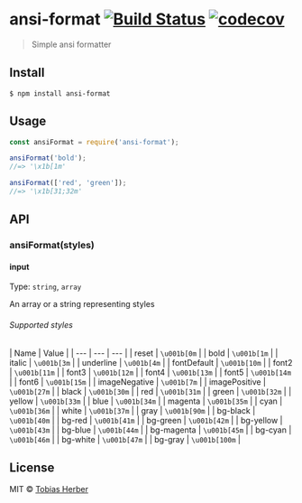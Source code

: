 # ansi-format [![Build Status](https://travis-ci.org/herber/ansi-format.svg?branch=master)](https://travis-ci.org/herber/ansi-format) [![codecov](https://codecov.io/gh/herber/ansi-format/branch/master/graph/badge.svg)](https://codecov.io/gh/herber/ansi-format)

> Simple ansi formatter

## Install

```
$ npm install ansi-format
```

## Usage

```js
const ansiFormat = require('ansi-format');

ansiFormat('bold');
//=> '\x1b[1m'

ansiFormat(['red', 'green']);
//=> '\x1b[31;32m'
```

## API

### ansiFormat(styles)

#### input

Type: `string`, `array`

An array or a string representing styles

###### Supported styles

| Name | Value |
| --- | --- | --- |
| reset | `\u001b[0m` |
| bold | `\u001b[1m` |
| italic | `\u001b[3m` |
| underline | `\u001b[4m` |
| fontDefault | `\u001b[10m` |
| font2 | `\u001b[11m` |
| font3 | `\u001b[12m` |
| font4 | `\u001b[13m` |
| font5 | `\u001b[14m` |
| font6 | `\u001b[15m` |
| imageNegative | `\u001b[7m` |
| imagePositive | `\u001b[27m` |
| black | `\u001b[30m` |
| red | `\u001b[31m` |
| green | `\u001b[32m` |
| yellow | `\u001b[33m` |
| blue | `\u001b[34m` |
| magenta | `\u001b[35m` |
| cyan | `\u001b[36m` |
| white | `\u001b[37m` |
| gray | `\u001b[90m` |
| bg-black | `\u001b[40m` |
| bg-red | `\u001b[41m` |
| bg-green | `\u001b[42m` |
| bg-yellow | `\u001b[43m` |
| bg-blue | `\u001b[44m` |
| bg-magenta | `\u001b[45m` |
| bg-cyan | `\u001b[46m` |
| bg-white | `\u001b[47m` |
| bg-gray | `\u001b[100m` |

## License

MIT © [Tobias Herber](http://tobihrbr.com)
